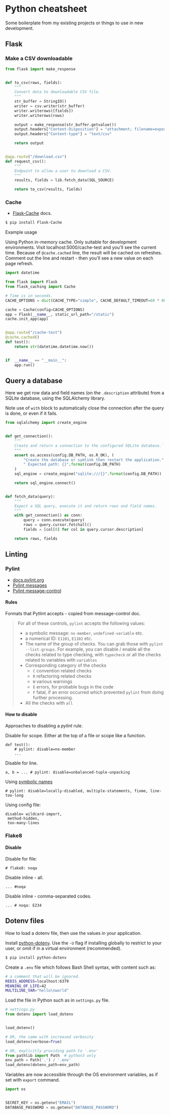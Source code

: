 # Python cheatsheet

Some boilerplate from my existing projects or things to use in new development.


## Flask

### Make a CSV downloadable

```python
from flask import make_response


def to_csv(rows, fields):
    """
    Convert data to downloadable CSV file.
    """
    str_buffer = StringIO()
    writer = csv.writer(str_buffer)
    writer.writerows([fields])
    writer.writerows(rows)

    output = make_response(str_buffer.getvalue())
    output.headers["Content-Disposition"] = "attachment; filename=export.csv"
    output.headers["Content-type"] = "text/csv"

    return output


@app.route("/download.csv")
def request_csv():
    """
    Endpoint to allow a user to download a CSV.
    """
    results, fields = lib.fetch_data(SQL_SOURCE)

    return to_csv(results, fields)
```

### Cache

- [Flask-Cache](https://flask-caching.readthedocs.io/en/latest/) docs.

```sh
$ pip install Flask-Cache
```

Example usage

Using Python in-memory cache. Only suitable for development environments. Visit localhost:5000/cache-test and you'll see the current time. Because of `@cache.cached` line, the result will be cached on refreshes. Comment out the line and restart - then you'll see a new value on each page refresh.

```python
import datetime

from flask import Flask
from flask_caching import Cache

# Time is in seconds.
CACHE_OPTIONS = dict(CACHE_TYPE="simple", CACHE_DEFAULT_TIMEOUT=60 * 60)

cache = Cache(config=CACHE_OPTIONS)
app = Flask(__name__, static_url_path="/static")
cache.init_app(app)


@app.route("/cache-test")
@cache.cached()
def test():
    return str(datetime.datetime.now())


if  __name__ == "__main__":
    app.run()
```

## Query a database

Here we get row data and field names (on the `.description` attribute) from a SQLite database, using the SQLAlchemy library.

Note use of `with` block to automatically close the connection after the query is done, or even if it fails.

```python
from sqlalchemy import create_engine


def get_connection():
    """
    Create and return a connection to the configured SQLite database.`
    """
    assert os.access(config.DB_PATH, os.R_OK), (
        "Create the database or symlink then restart the application."
        " Expected path: {}".format(config.DB_PATH)
    )
    sql_engine = create_engine("sqlite:///{}".format(config.DB_PATH))

    return sql_engine.connect()


def fetch_data(query):
    """
    Expect a SQL query, execute it and return rows and field names.
    """
    with get_connection() as conn:
        query = conn.execute(query)
        rows = query.cursor.fetchall()
        fields = [col[0] for col in query.cursor.description]

    return rows, fields
```

## Linting

### Pylint

- [docs.pylint.org](https://docs.pylint.org/en/latest/index.html)
- [Pylint messages](http://pylint-messages.wikidot.com/all-codes)
- [Pylint message-control](https://pylint.readthedocs.io/en/latest/user_guide/message-control.html)

#### Rules

Formats that Pytlint accepts - copied from message-control doc.

> For all of these controls, `pylint` accepts the following values:
> -   a symbolic message: `no-member`, `undefined-variable` etc.
> -   a numerical ID: `E1101`, `E1102` etc.
> -   The name of the group of checks. You can grab those with `pylint --list-groups`. For example, you can disable / enable all the checks related to type checking, with `typecheck` or all the checks related
> to variables with `variables`
> -   Corresponding category of the checks
>     -   `C` convention related checks
>     -   `R` refactoring related checks
>     -   `W` various warnings
>     -   `E` errors, for probable bugs in the code
>     -   `F` fatal, if an error occurred which prevented `pylint` from doing further processing.
> -   All the checks with `all`

#### How to disable

Approaches to disabling a *pylint* rule.

Disable for scope. Either at the top of a file or scope like a function.

```
def test():
    # pylint: disable=no-member
    ...
```

Disable for line.

```
a, b = ... # pylint: disable=unbalanced-tuple-unpacking
```

Using [symbolic names](https://docs.pylint.org/en/latest/faq.html#do-i-have-to-remember-all-these-numbers)

```
# pylint: disable=locally-disabled, multiple-statements, fixme, line-too-long
```

Using config file:

```
disable= wildcard-import,
 method-hidden,
 too-many-lines
 ```
 
 
### Flake8

#### Disable

Disable for file:

`# flake8: noqa`

Disable inline - all.

```
... #noqa
```

Disable inline - comma-separated codes.

```
... # noqa: E234
```

## Dotenv files

How to load a dotenv file, then use the values in your application.

Install [python-dotenv](https://pypi.org/project/python-dotenv/). Use the `-U` flag if installing globally to restrict to your user, or omit if in a virtual environment (recommended).

```sh
$ pip install python-dotenv
```

Create a `.env` file which follows Bash Shell syntax, with content such as: 

```sh
# a comment that will be ignored.
REDIS_ADDRESS=localhost:6379
MEANING_OF_LIFE=42
MULTILINE_VAR="hello\nworld"
```

Load the file in Python such as in `settings.py` file.

```python
# settings.py
from dotenv import load_dotenv


load_dotenv()

# OR, the same with increased verbosity
load_dotenv(verbose=True)

# OR, explicitly providing path to '.env'
from pathlib import Path  # python3 only
env_path = Path('.') / '.env'
load_dotenv(dotenv_path=env_path)
```

Variables are now accessible through the OS environment variables, as if set with `export` command.

```python
import os


SECRET_KEY = os.getenv("EMAIL")
DATABASE_PASSWORD = os.getenv("DATABASE_PASSWORD")
```
